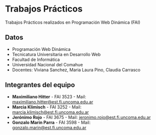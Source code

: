 # Trabajos Prácticos
Trabajos Prácticos realizados en Programación Web Dinámica (FAI)

## Datos

- Programación Web Dinámica
- Tecnicatura Universitaria en Desarrollo Web
- Facultad de Informática
- Universidad Nacional del Comahue
- Docentes: Viviana Sanchez, Maria Laura Pino, Claudia Carrasco

## Integrantes del equipo
- **Maximiliano Hitter** - FAI 3523 - Mail: maximiliano.hitter@est.fi.uncoma.edu.ar
- **Marcia Klimisch** - FAI 3252 - Mail: marcia.klimisch@est.fi.uncoma.edu.ar
- **Jerónimo Rojo** - FAI 3675 - Mail: jeronimo.rojo@est.fi.uncoma.edu.ar
- **Gonzalo Marin Parra** - FAI 3598 - Mail: gonzalo.marin@est.fi.uncoma.edu.ar
